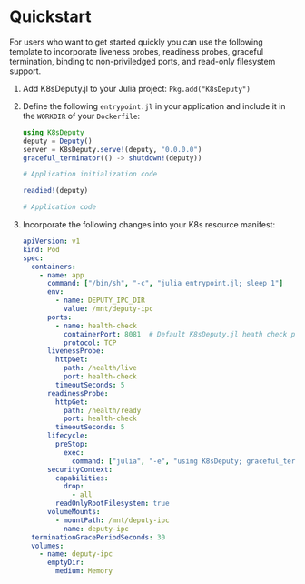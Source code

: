 # Quickstart

For users who want to get started quickly you can use the following template to incorporate liveness probes, readiness probes, graceful termination, binding to non-priviledged ports, and read-only filesystem support.

1. Add K8sDeputy.jl to your Julia project: `Pkg.add("K8sDeputy")`
2. Define the following `entrypoint.jl` in your application and include it in the `WORKDIR` of your `Dockerfile`:

   ```julia
   using K8sDeputy
   deputy = Deputy()
   server = K8sDeputy.serve!(deputy, "0.0.0.0")
   graceful_terminator(() -> shutdown!(deputy))
   
   # Application initialization code
   
   readied!(deputy)
   
   # Application code
   ```

3. Incorporate the following changes into your K8s resource manifest:

   ```yaml
   apiVersion: v1
   kind: Pod
   spec:
     containers:
       - name: app
         command: ["/bin/sh", "-c", "julia entrypoint.jl; sleep 1"]
         env:
           - name: DEPUTY_IPC_DIR
             value: /mnt/deputy-ipc
         ports:
           - name: health-check
             containerPort: 8081  # Default K8sDeputy.jl heath check port
             protocol: TCP
         livenessProbe:
           httpGet:
             path: /health/live
             port: health-check
           timeoutSeconds: 5
         readinessProbe:
           httpGet:
             path: /health/ready
             port: health-check
           timeoutSeconds: 5
         lifecycle:
           preStop:
             exec:
               command: ["julia", "-e", "using K8sDeputy; graceful_terminate()"]
         securityContext:
           capabilities:
             drop:
               - all
           readOnlyRootFilesystem: true
         volumeMounts:
           - mountPath: /mnt/deputy-ipc
             name: deputy-ipc
     terminationGracePeriodSeconds: 30
     volumes:
       - name: deputy-ipc
         emptyDir:
           medium: Memory
   ```

